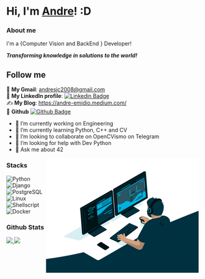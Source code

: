 # Hi, I'm [Andre](https://www.linkedin.com/in/andre-emidio)! :D


### About me

I'm a {Computer Vision and BackEnd } Developer!<br/> 

**_Transforming knowledge in solutions to the world!_**

## Follow me

📩 **My Gmail**: andresjc2008@gmail.com<br/>
💼 **My LinkedIn profile**: [![Linkedin Badge](https://img.shields.io/badge/-LinkedIn-blue?style=flat-square&logo=Linkedin&logoColor=white&link=https://www.linkedin.com/in/andre-emidio)](https://www.linkedin.com/in/andre-emidio)<br/>
✍️ **My Blog**: https://andre-emidio.medium.com/<br/>
🤖 **Github** [![Github Badge](https://img.shields.io/badge/-Github-000?style=flat-square&logo=Github&logoColor=white&link=https://github.com/andreemidio)](https://github.com/andreemidio)<br/>


- 🔭 I’m currently working on Engineering
- 🌱 I’m currently learning Python, C++ and CV
- 👯 I’m looking to collaborate on OpenCVismo on Telegram
- 🤔 I’m looking for help with Dev Python
- 💬 Ask me about 42

<img align="right" src="images/fcf7fd0c619bb87706533079240915f3.gif" width="400px">

### Stacks


<p>
  <img alt="Python" src="https://img.shields.io/badge/Python-3776AB?style=for-the-badge&logo=python&logoColor=white"/>
  <img alt="Django" src="https://img.shields.io/badge/Django-092E20?style=for-the-badge&logo=django&logoColor=white"/>
  <img alt="PostgreSQL" src="https://img.shields.io/badge/PostgreSQL-316192?style=for-the-badge&logo=postgresql&logoColor=white"/>
  <img alt="Linux" src="https://img.shields.io/badge/Linux-dedede?style=for-the-badge&logo=Linux&logoColor=black"/>
  <img alt="Shellscript" src="https://img.shields.io/badge/Shellscript-dedede?style=for-the-badge&logo=shellscript&logoColor=white"/>
  <img alt="Docker" src="https://img.shields.io/badge/docker-1572B6.svg?&style=for-the-badge&logo=docker&logoColor=white"/>

</p>


### Github Stats

<a href="#">
  <img src="https://github-readme-stats.vercel.app/api?username=andreemidio&show_icons=true&count_private=true&theme=merko" height="165">
  <img src="https://github-readme-stats.vercel.app/api/top-langs/?username=andreemidio&layout=compact&theme=merko&hide=css,html,jupyter%20notebook" height = "165">
</a>

